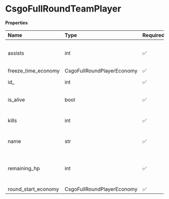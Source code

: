 # CsgoFullRoundTeamPlayer

**Properties**

| Name                | Type                       | Required | Description                                     |
| :------------------ | :------------------------- | :------- | :---------------------------------------------- |
| assists             | int                        | ✅       | Player's number of kill assists for a game      |
| freeze_time_economy | CsgoFullRoundPlayerEconomy | ✅       |                                                 |
| id\_                | int                        | ✅       | ID of the player                                |
| is_alive            | bool                       | ✅       | Whether the player is alive or not              |
| kills               | int                        | ✅       | Player's number of kills                        |
| name                | str                        | ✅       | Professional name of the player                 |
| remaining_hp        | int                        | ✅       | Number of health points at the end of the round |
| round_start_economy | CsgoFullRoundPlayerEconomy | ✅       |                                                 |

